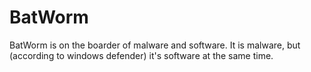 # BatWorm
BatWorm is on the boarder of malware and software. It is malware, but (according to windows defender) it's software at the same time. 
